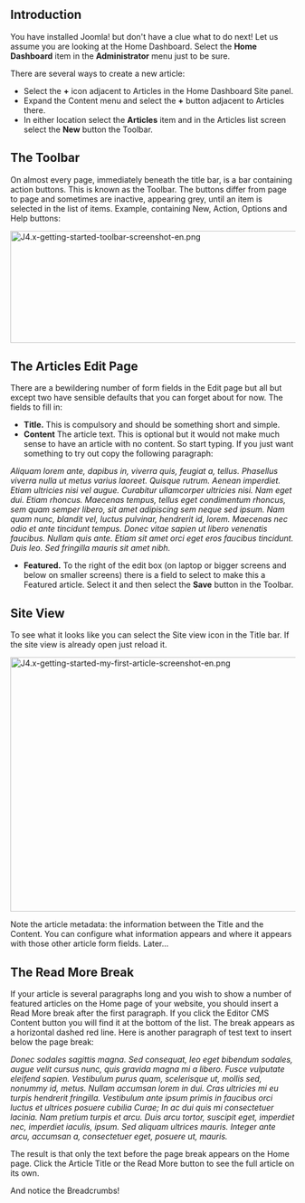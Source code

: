 <!-- Filename: J4.x:Getting_Started:_Adding_an_Article / Display title: Aan de slag: Een artikel toevoegen -->

## Introduction

You have installed Joomla! but don't have a clue what to do next! Let us
assume you are looking at the Home Dashboard. Select the **Home
Dashboard** item in the **Administrator** menu just to be sure.

There are several ways to create a new article:

- Select the **+** icon adjacent to Articles in the Home Dashboard Site
  panel.
- Expand the Content menu and select the **+** button adjacent to
  Articles there.
- In either location select the **Articles** item and in the Articles
  list screen select the **New** button the Toolbar.

## The Toolbar

On almost every page, immediately beneath the title bar, is a bar
containing action buttons. This is known as the Toolbar. The buttons
differ from page to page and sometimes are inactive, appearing grey,
until an item is selected in the list of items. Example, containing New,
Action, Options and Help buttons:

<img
src="https://docs.joomla.org/images/thumb/9/9c/J4.x-getting-started-toolbar-screenshot-en.png/800px-J4.x-getting-started-toolbar-screenshot-en.png"
class="thumbborder" decoding="async"
srcset="https://docs.joomla.org/images/thumb/9/9c/J4.x-getting-started-toolbar-screenshot-en.png/1200px-J4.x-getting-started-toolbar-screenshot-en.png 1.5x, https://docs.joomla.org/images/9/9c/J4.x-getting-started-toolbar-screenshot-en.png 2x"
data-file-width="1440" data-file-height="356" width="800" height="198"
alt="J4.x-getting-started-toolbar-screenshot-en.png" />

## The Articles Edit Page

There are a bewildering number of form fields in the Edit page but all
but except two have sensible defaults that you can forget about for now.
The fields to fill in:

- **Title.** This is compulsory and should be something short and
  simple.
- **Content** The article text. This is optional but it would not make
  much sense to have an article with no content. So start typing. If you
  just want something to try out copy the following paragraph:

*Aliquam lorem ante, dapibus in, viverra quis, feugiat a, tellus.
Phasellus viverra nulla ut metus varius laoreet. Quisque rutrum. Aenean
imperdiet. Etiam ultricies nisi vel augue. Curabitur ullamcorper
ultricies nisi. Nam eget dui. Etiam rhoncus. Maecenas tempus, tellus
eget condimentum rhoncus, sem quam semper libero, sit amet adipiscing
sem neque sed ipsum. Nam quam nunc, blandit vel, luctus pulvinar,
hendrerit id, lorem. Maecenas nec odio et ante tincidunt tempus. Donec
vitae sapien ut libero venenatis faucibus. Nullam quis ante. Etiam sit
amet orci eget eros faucibus tincidunt. Duis leo. Sed fringilla mauris
sit amet nibh.*

- **Featured.** To the right of the edit box (on laptop or bigger
  screens and below on smaller screens) there is a field to select to
  make this a Featured article. Select it and then select the **Save**
  button in the Toolbar.

## Site View

To see what it looks like you can select the Site view icon in the Title
bar. If the site view is already open just reload it.

<img
src="https://docs.joomla.org/images/thumb/e/ea/J4.x-getting-started-my-first-article-screenshot-en.png/800px-J4.x-getting-started-my-first-article-screenshot-en.png"
class="thumbborder" decoding="async"
srcset="https://docs.joomla.org/images/e/ea/J4.x-getting-started-my-first-article-screenshot-en.png 1.5x"
data-file-width="854" data-file-height="480" width="800" height="450"
alt="J4.x-getting-started-my-first-article-screenshot-en.png" />

Note the article metadata: the information between the Title and the
Content. You can configure what information appears and where it appears
with those other article form fields. Later...

## The Read More Break

If your article is several paragraphs long and you wish to show a number
of featured articles on the Home page of your website, you should insert
a Read More break after the first paragraph. If you click the Editor CMS
Content button you will find it at the bottom of the list. The break
appears as a horizontal dashed red line. Here is another paragraph of
test text to insert below the page break:

*Donec sodales sagittis magna. Sed consequat, leo eget bibendum sodales,
augue velit cursus nunc, quis gravida magna mi a libero. Fusce vulputate
eleifend sapien. Vestibulum purus quam, scelerisque ut, mollis sed,
nonummy id, metus. Nullam accumsan lorem in dui. Cras ultricies mi eu
turpis hendrerit fringilla. Vestibulum ante ipsum primis in faucibus
orci luctus et ultrices posuere cubilia Curae; In ac dui quis mi
consectetuer lacinia. Nam pretium turpis et arcu. Duis arcu tortor,
suscipit eget, imperdiet nec, imperdiet iaculis, ipsum. Sed aliquam
ultrices mauris. Integer ante arcu, accumsan a, consectetuer eget,
posuere ut, mauris.*

The result is that only the text before the page break appears on the
Home page. Click the Article Title or the Read More button to see the
full article on its own.

And notice the Breadcrumbs!
